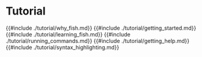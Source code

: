 # Tutorial

{{#include ./tutorial/why_fish.md}}
{{#include ./tutorial/getting_started.md}}
{{#include ./tutorial/learning_fish.md}}
{{#include ./tutorial/running_commands.md}}
{{#include ./tutorial/getting_help.md}}
{{#include ./tutorial/syntax_highlighting.md}}
